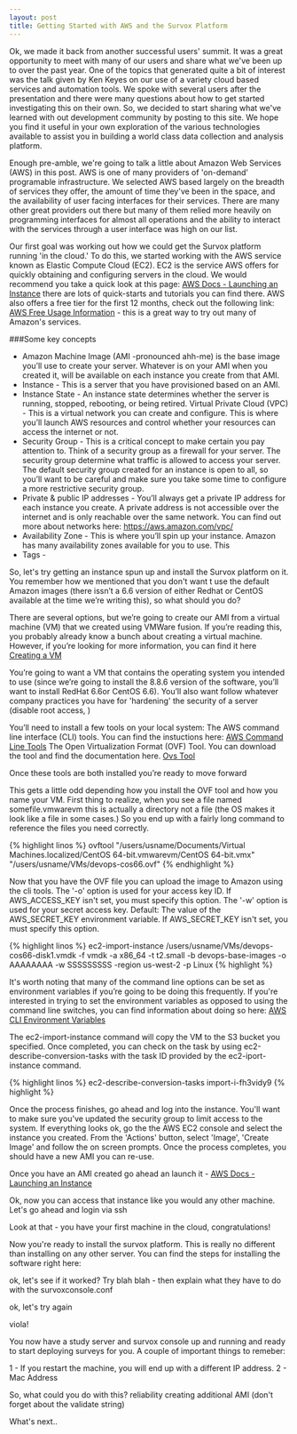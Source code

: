 ```yaml
---
layout: post
title: Getting Started with AWS and the Survox Platform
---
```


Ok, we made it back from another successful users' summit. It was a great opportunity to meet with many of our users and share what we've been up to over the past year. One of the topics that generated quite a bit of interest was the talk given by Ken Keyes on our use of a variety cloud based services and automation tools. We spoke with several users after the presentation and there were many questions about how to get started investigating this on their own. So, we decided to start sharing what we've learned with out development community by posting to this site. We hope you find it useful in your own exploration of the various technologies available to assist you in building a world class data collection and analysis platform. 

Enough pre-amble, we're going to talk a little about Amazon Web Services (AWS) in this post. AWS is one of many providers of 'on-demand' programable infrastructure. We selected AWS based largely on the breadth of services they offer, the amount of time they've been in the space, and the availability of user facing interfaces for their services. There are many other great providers out there but many of them relied more heavily on programming interfaces for almost all operations and the ability to interact with the services through a user interface was high on our list. 

Our first goal was working out how we could get the Survox platform running 'in the cloud.' To do this, we started working with the AWS service known as Elastic Compute Cloud (EC2). EC2 is the service AWS offers for quickly obtaining and configuring servers in the cloud. We would recommend you take a quick look at this page: [AWS Docs - Launching an Instance](https://aws.amazon.com/ec2/getting-started/)  there are lots of quick-starts and tutorials you can find there. AWS also offers a free tier for the first 12 months, check out the following link: [AWS Free Usage Information](http://aws.amazon.com/free/) - this is a great way to try out many of Amazon's services.

###Some key concepts
- Amazon Machine Image (AMI -pronounced ahh-me) is the base image you’ll use to create your server. Whatever is on your AMI when you created it, will be available on each instance you create from that AMI. 
- Instance - This is a server that you have provisioned based on an AMI. 
- Instance State - An instance state determines whether the server is running, stopped, rebooting, or being retired. 
Virtual Private Cloud (VPC) - This is a virtual network you can create and configure. This is where you’ll launch AWS resources and control whether your resources can access the internet or not. 
- Security Group - This is a critical concept to make certain you pay attention to. Think of a security group as a firewall for your server. The security group determine what traffic is allowed to access your server. The default security group created for an instance is open to all, so you’ll want to be careful and make sure you take some time to configure a more restrictive security group. 
- Private & public IP addresses - You’ll always get a private IP address for each instance you create. A private address is not accessible over the internet and is only reachable over the same network. You can find out more about networks here: https://aws.amazon.com/vpc/ 
- Availability Zone - This is where you’ll spin up your instance. Amazon has many availability zones available for you to use. This 
- Tags - 

So, let's try getting an instance spun up and install the Survox platform on it. You remember how we mentioned that you don't want t use the default Amazon images (there issn’t a 6.6 version of either Redhat or CentOS available at the time we’re writing this), so what should you do? 

There are several options, but we’re going to create our AMI from a virtual machine (VM) that we created using VMWare fusion. If you’re reading this, you probably already know a bunch about creating a virtual machine. However, if you’re looking for more information, you can find it here [Creating a VM](http://)

You’re going to want a VM that contains the operating system you intended to use (since we’re going to install the 8.8.6 version of the software, you’ll want to install RedHat 6.6or CentOS 6.6). You’ll also want follow whatever company practices you have for 'hardening' the security of a server (disable root access, )

You’ll need to install a few tools on your local system:
The AWS command line interface (CLI) tools. You can find the instuctions here: [AWS Command Line Tools](http://) 
The  Open Virtualization Format (OVF) Tool. You can download the tool and find the documentation here. [Ovs Tool](http://) 

Once these tools are both installed you’re ready to move forward 

This gets a little odd depending how you install the OVF tool and how you name your VM. First thing to realize, when you see a file named somefile.vmwarevm this is actually a directory not a file (the OS makes it look like a file in some cases.) So you end up with a fairly long command to reference the files you need correctly. 

{% highlight linos %}
ovftool "/users/usname/Documents/Virtual Machines.localized/CentOS 64-bit.vmwarevm/CentOS 64-bit.vmx" "/users/usname/VMs/devops-cos66.ovf"
{% endhighlight %}

Now that you have the OVF file you can upload the image to Amazon using the cli tools. The '-o' option is used for your access key ID. If AWS_ACCESS_KEY isn't set, you must specify this option. The '-w' option is used for your secret access key. Default: The value of the AWS_SECRET_KEY environment variable. If AWS_SECRET_KEY isn't set, you must specify this option.

{% highlight linos %}
ec2-import-instance /users/usname/VMs/devops-cos66-disk1.vmdk -f vmdk -a x86_64 -t t2.small -b devops-base-images -o AAAAAAAA -w SSSSSSSSS -region us-west-2 -p Linux
{% highlight %}

It's worth noting that many of the command line options can be set as environment variables if you’re going to be doing this frequently. If you're interested in trying to set the environment variables as opposed to using the command line switches, you can find information about doing so here: [AWS CLI Environment Variables](http://) 

The ec2-import-instance command will copy the VM to the S3 bucket you specified. Once completed, you can check on the task by using ec2-describe-conversion-tasks with the task ID provided by the ec2-iport-instance command. 

{% highlight linos %}
ec2-describe-conversion-tasks import-i-fh3vidy9
{% highlight %}

Once the process finishes, go ahead and log into the instance. You'll want to make sure you've updated the security group to limit access to the system. If everything looks ok, go the the AWS EC2 console and select the instance you created. From the 'Actions' button, select 'Image', 'Create Image' and follow the on screen prompts. Once the process completes, you should have a new AMI you can re-use. 

Once you have an AMI created go ahead an launch it - [AWS Docs - Launching an Instance](http://docs.aws.amazon.com/AWSEC2/latest/UserGuide/launching-instance.html)

Ok, now you can access that instance like you would any other machine. Let's go ahead and login via ssh <include steps>

Look at that - you have your first machine in the cloud, congratulations!

Now you're ready to install the survox platform. This is really no different than installing on any other server. You can find the steps for installing the software right here: 

ok, let's see if it worked? Try <url here>
blah blah - then explain what they have to do with the survoxconsole.conf

ok, let's try again

viola!

You now have a study server and survox console up and running and ready to start deploying surveys for you. A couple of important things to remeber: 

1 - If you restart the machine, you will end up with a different IP address. 
2 - Mac Address

So, what could you do with this? 
reliability
creating additional AMI (don't forget about the validate string)

What's next..
